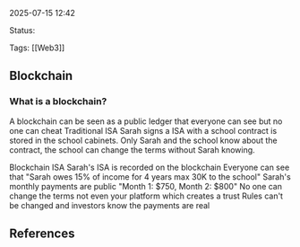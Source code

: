 2025-07-15 12:42

Status:

Tags: [[Web3]]

## Blockchain
### What is a blockchain?
A blockchain can be seen as a public ledger that everyone can see but no one can cheat
Traditional ISA
Sarah signs a ISA with a school contract is stored in the school cabinets. Only Sarah and the school know about the contract, the school can change the terms without Sarah knowing.

Blockchain ISA
Sarah's ISA is recorded on the blockchain
Everyone can see that "Sarah owes 15% of income for 4 years max 30K to the school"
Sarah's monthly payments are public "Month 1: $750, Month 2: $800"
No one can change the terms not even your platform which creates a trust 
Rules can't be changed and investors know the payments are real 
## References 